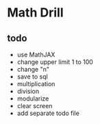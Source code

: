 # Math Drill

## todo

- use MathJAX
- change upper limit 1 to 100
- change "n"
- save to sql
- multiplication
- division
- modularize
- clear screen
- add separate todo file
